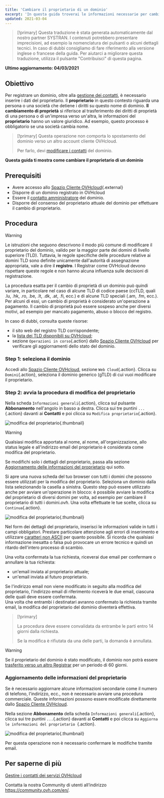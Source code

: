```yaml
---
title: 'Cambiare il proprietario di un dominio'
excerpt: 'In questa guida troverai le informazioni necessarie per cambiare il proprietario di un dominio'
updated: 2021-03-04
---
```


> [!primary]
> Questa traduzione è stata generata automaticamente dal nostro partner SYSTRAN. I contenuti potrebbero presentare imprecisioni, ad esempio la nomenclatura dei pulsanti o alcuni dettagli tecnici. In caso di dubbi consigliamo di fare riferimento alla versione inglese o francese della guida. Per aiutarci a migliorare questa traduzione, utilizza il pulsante "Contribuisci" di questa pagina.
>

**Ultimo aggiornamento: 04/03/2021**

## Obiettivo

Per registrare un dominio, oltre alla [gestione dei contatti](/pages/account/customer/managing_contacts), è necessario inserire i dati del proprietario. Il **proprietario** in questo contesto riguarda una persona o una società che detiene i diritti su questo nome di dominio. **Il cambiamento di proprietà** si riferisce al trasferimento dei diritti di proprietà di una persona o di un'impresa verso un'altra, le informazioni del **proprietario** hanno un valore giuridico. Ad esempio, questo processo è obbligatorio se una società cambia nome.

> [!primary]
>Questa operazione non comporta lo spostamento del dominio verso un altro account cliente OVHcloud.
>
>Per farlo, devi [modificare i contatti](/pages/account/customer/managing_contacts) del dominio.

**Questa guida ti mostra come cambiare il proprietario di un dominio**

## Prerequisiti

- Avere accesso allo [Spazio Cliente OVHcloud](https://www.ovh.com/auth/?action=gotomanager&from=https://www.ovh.it/&ovhSubsidiary=it){.external}
- Disporre di un dominio registrato in OVHcloud
- Essere il [contatto amministratore](/pages/account/customer/managing_contacts) del dominio.
- Disporre del consenso del proprietario attuale del dominio per effettuare il cambio di proprietario.

## Procedura

> [!warning]
>
> Le istruzioni che seguono descrivono il modo più comune di modificare il proprietario del dominio, valido per la maggior parte dei domini di livello superiore (TLD). Tuttavia, le regole specifiche delle procedure relative ai domini TLD sono definite unicamente dall'autorità di assegnazione appropriata, vale a dire il **registro**. I Registrar come OVHcloud devono rispettare queste regole e non hanno alcuna influenza sulle decisioni di registrazione.
>
> La procedura esatta per il cambio di proprietà di un dominio può quindi variare, in particolare nel caso di alcune TLD di codice paese (ccTLD, quali .lu, .hk, .ro, .be, .lt, .dk, .at, .fi, ecc.) e di alcune TLD speciali (.am, .fm, ecc.). Per alcuni di essi, un cambio di proprietà è considerato un'operazione a pagamento. Il cambio di proprietà può essere sospeso anche per diversi motivi, ad esempio per mancato pagamento, abuso o blocco del registro.
>
> In caso di dubbi, consulta queste risorse:
>
> - il sito web del registro TLD corrispondente;
> - la [lista dei TLD disponibili su OVHcloud](https://www.ovhcloud.com/it/domains/tld/);
> - sezione `Operazioni in corso`{.action} dallo [Spazio Cliente OVHcloud](https://www.ovh.com/auth/?action=gotomanager&from=https://www.ovh.it/&ovhSubsidiary=it) per verificare gli aggiornamenti dello stato del dominio.
>

### Step 1: seleziona il dominio

Accedi allo [Spazio Cliente OVHcloud](https://www.ovh.com/auth/?action=gotomanager&from=https://www.ovh.it/&ovhSubsidiary=it), sezione `Web Cloud`{.action}. Clicca su `Domini`{.action}, seleziona il dominio generico (gTLD) di cui vuoi modificare il proprietario.

### Step 2: avvia la procedura di modifica del proprietario

Nella scheda `Informazioni generali`{.action}, clicca sul pulsante **Abbonamento** nell'angolo in basso a destra. Clicca sui tre puntini `...`{.action} davanti ai **Contatti** e poi clicca su `Modifica proprietario`{.action}.

![modifica del proprietario](images/3652-2.png){.thumbnail}

> [!warning]
>
> Qualsiasi modifica apportata al nome, al nome, all'organizzazione, allo status legale e all'indirizzo email del proprietario è considerata come modifica del proprietario.
>
> Se modifichi solo i dettagli del proprietario, passa alla sezione [Aggiornamento delle informazioni del proprietario](#updateownerinformation) qui sotto.
>

Si apre una nuova scheda del tuo browser con tutti i domini che possono essere utilizzati per la modifica del proprietario. Seleziona un dominio dalla lista selezionando la casella a sinistra. Questo step può essere utilizzato anche per avviare un'operazione in blocco: è possibile avviare la modifica del proprietario di diversi domini per volta, ad esempio per cambiare il proprietario di tutti i domini.*ovh*. Una volta effettuate le tue scelte, clicca su `Continua`{.action}.

![modifica del proprietario](images/3657.PNG){.thumbnail}

Nel form dei dettagli del proprietario, inserisci le informazioni valide in tutti i campi obbligatori. Prestare particolare attenzione agli errori di inserimento e utilizzare [caratteri non ASCII](http://facweb.cs.depaul.edu/sjost/it212/documents/ascii-pr.htm) per quanto possibile. Si ricorda che qualsiasi informazione inesatta o falsa può provocare un errore tecnico e quindi un ritardo dell'intero processo di scambio.

Una volta confermata la tua richiesta, riceverai due email per confermare o annullare la tua richiesta:

- un'email inviata al proprietario attuale;
- un'email inviata al futuro proprietario.

Se l'indirizzo email non viene modificato in seguito alla modifica del proprietario, l'indirizzo email di riferimento riceverà le due email, ciascuna delle quali deve essere confermata.
<br>Una volta che entrambi i destinatari avranno confermato la richiesta tramite email, la modifica del proprietario del dominio diventerà effettiva.

> [!primary]
>
> La procedura deve essere convalidata da entrambe le parti entro 14 giorni dalla richiesta.
>
> Se la modifica è rifiutata da una delle parti, la domanda è annullata.

> [!warning]
>
> Se il proprietario del dominio è stato modificato, il dominio non potrà essere [trasferito verso un altro Registrar](/pages/web/domains/transfer_outgoing_domain) per un periodo di 60 giorni.

### Aggiornamento delle informazioni del proprietario <a name="updateownerinformation"></a>

Se è necessario aggiornare alcune informazioni secondarie come il numero di telefono, l'indirizzo, ecc., non è necessario avviare una procedura commerciale. Queste informazioni possono essere modificate direttamente dallo [Spazio Cliente OVHcloud](https://www.ovh.com/auth/?action=gotomanager&from=https://www.ovh.it/&ovhSubsidiary=it).

Nella sezione **Abbonamento** della scheda `Informazioni generali`{.action}, clicca sui tre puntini `...`{.action} davanti ai **Contatti** e poi clicca su `Aggiorna le informazioni del proprietario `{.action}.

![modifica del proprietario](images/3658.png){.thumbnail}

Per questa operazione non è necessario confermare le modifiche tramite email.

## Per saperne di più

[Gestire i contatti dei servizi OVHcloud](/pages/account/customer/managing_contacts)

Contatta la nostra Community di utenti all’indirizzo <https://community.ovh.com/en/>.
